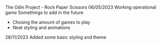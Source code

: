 The Odin Project - Rock Paper Scissors
06/05/2023
Working operational game
Somethings to add in the future
- Chosing the amount of games to play
- Neat styling and animations

28/11/2023
Added some basic styling and theme